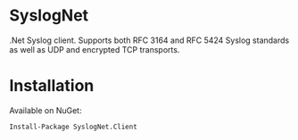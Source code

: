 SyslogNet
=========

.Net Syslog client. Supports both RFC 3164 and RFC 5424 Syslog standards as well as UDP and encrypted TCP transports.

Installation
============

Available on NuGet:
```
Install-Package SyslogNet.Client
```
